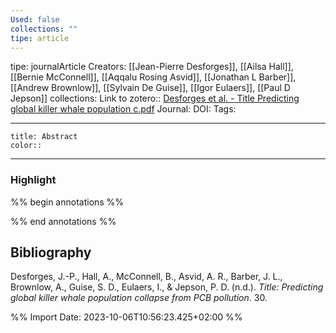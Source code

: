 ```yaml
---
Used: false
collections: ""
tipe: article
---
```

tipe: journalArticle
Creators: [[Jean-Pierre Desforges]], [[Ailsa Hall]], [[Bernie McConnell]], [[Aqqalu Rosing Asvid]], [[Jonathan L Barber]], [[Andrew Brownlow]], [[Sylvain De Guise]], [[Igor Eulaers]], [[Paul D Jepson]]
collections: 
Link to zotero:: [Desforges et al. - Title Predicting global killer whale population c.pdf](zotero://select/library/items/HMIY85NL)
Journal: 
DOI: 
Tags: 

---
```ad-note
title: Abstract
color:: 

```

---
### Highlight

%% begin annotations %%

%% end annotations %%

## Bibliography

Desforges, J.-P., Hall, A., McConnell, B., Asvid, A. R., Barber, J. L., Brownlow, A., Guise, S. D., Eulaers, I., & Jepson, P. D. (n.d.). _Title: Predicting global killer whale population collapse from PCB pollution_. 30.

%% Import Date: 2023-10-06T10:56:23.425+02:00 %%
